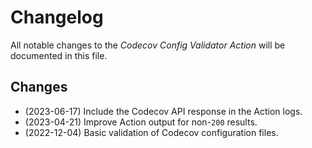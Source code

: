 # Changelog

All notable changes to the _Codecov Config Validator Action_ will be documented
in this file.

## Changes

- (2023-06-17) Include the Codecov API response in the Action logs.
- (2023-04-21) Improve Action output for non-`200` results.
- (2022-12-04) Basic validation of Codecov configuration files.
